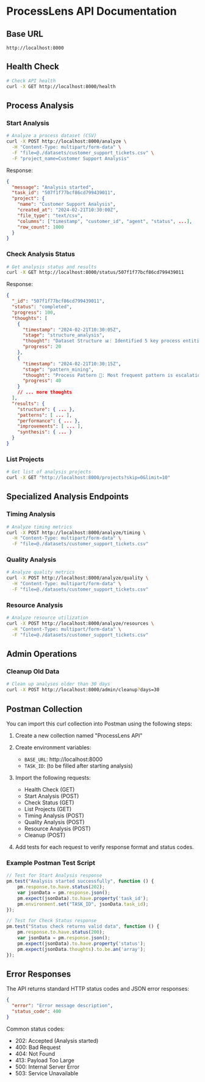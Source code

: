 # ProcessLens API Documentation

## Base URL
```
http://localhost:8000
```

## Health Check
```bash
# Check API health
curl -X GET http://localhost:8000/health
```

## Process Analysis

### Start Analysis
```bash
# Analyze a process dataset (CSV)
curl -X POST http://localhost:8000/analyze \
  -H "Content-Type: multipart/form-data" \
  -F "file=@./datasets/customer_support_tickets.csv" \
  -F "project_name=Customer Support Analysis"
```

Response:
```json
{
  "message": "Analysis started",
  "task_id": "507f1f77bcf86cd799439011",
  "project": {
    "name": "Customer Support Analysis",
    "created_at": "2024-02-21T10:30:00Z",
    "file_type": "text/csv",
    "columns": ["timestamp", "customer_id", "agent", "status", ...],
    "row_count": 1000
  }
}
```

### Check Analysis Status
```bash
# Get analysis status and results
curl -X GET http://localhost:8000/status/507f1f77bcf86cd799439011
```

Response:
```json
{
  "_id": "507f1f77bcf86cd799439011",
  "status": "completed",
  "progress": 100,
  "thoughts": [
    {
      "timestamp": "2024-02-21T10:30:05Z",
      "stage": "structure_analysis",
      "thought": "Dataset Structure 📊: Identified 5 key process entities with customer journey flow, average 12 touchpoints per case.",
      "progress": 20
    },
    {
      "timestamp": "2024-02-21T10:30:15Z",
      "stage": "pattern_mining",
      "thought": "Process Pattern 🔄: Most frequent pattern is escalation (35% of cases) with 2.5x longer resolution time.",
      "progress": 40
    }
    // ... more thoughts
  ],
  "results": {
    "structure": { ... },
    "patterns": [ ... ],
    "performance": { ... },
    "improvements": [ ... ],
    "synthesis": { ... }
  }
}
```

### List Projects
```bash
# Get list of analysis projects
curl -X GET "http://localhost:8000/projects?skip=0&limit=10"
```

## Specialized Analysis Endpoints

### Timing Analysis
```bash
# Analyze timing metrics
curl -X POST http://localhost:8000/analyze/timing \
  -H "Content-Type: multipart/form-data" \
  -F "file=@./datasets/customer_support_tickets.csv"
```

### Quality Analysis
```bash
# Analyze quality metrics
curl -X POST http://localhost:8000/analyze/quality \
  -H "Content-Type: multipart/form-data" \
  -F "file=@./datasets/customer_support_tickets.csv"
```

### Resource Analysis
```bash
# Analyze resource utilization
curl -X POST http://localhost:8000/analyze/resources \
  -H "Content-Type: multipart/form-data" \
  -F "file=@./datasets/customer_support_tickets.csv"
```

## Admin Operations

### Cleanup Old Data
```bash
# Clean up analyses older than 30 days
curl -X POST http://localhost:8000/admin/cleanup?days=30
```

## Postman Collection

You can import this curl collection into Postman using the following steps:

1. Create a new collection named "ProcessLens API"
2. Create environment variables:
   - `BASE_URL`: http://localhost:8000
   - `TASK_ID`: (to be filled after starting analysis)

3. Import the following requests:
   - Health Check (GET)
   - Start Analysis (POST)
   - Check Status (GET)
   - List Projects (GET)
   - Timing Analysis (POST)
   - Quality Analysis (POST)
   - Resource Analysis (POST)
   - Cleanup (POST)

4. Add tests for each request to verify response format and status codes.

### Example Postman Test Script
```javascript
// Test for Start Analysis response
pm.test("Analysis started successfully", function () {
    pm.response.to.have.status(202);
    var jsonData = pm.response.json();
    pm.expect(jsonData).to.have.property('task_id');
    pm.environment.set("TASK_ID", jsonData.task_id);
});

// Test for Check Status response
pm.test("Status check returns valid data", function () {
    pm.response.to.have.status(200);
    var jsonData = pm.response.json();
    pm.expect(jsonData).to.have.property('status');
    pm.expect(jsonData.thoughts).to.be.an('array');
});
```

## Error Responses

The API returns standard HTTP status codes and JSON error responses:

```json
{
  "error": "Error message description",
  "status_code": 400
}
```

Common status codes:
- 202: Accepted (Analysis started)
- 400: Bad Request
- 404: Not Found
- 413: Payload Too Large
- 500: Internal Server Error
- 503: Service Unavailable
